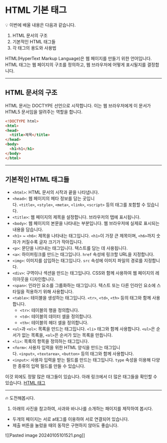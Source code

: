 # HTML 기본 태그

<aside> 💡 이번에 배울 내용은 다음과 같습니다.

1. HTML 문서의 구조
2. 기본적인 HTML 태그들
3. 각 태그의 용도와 사용법

HTML(HyperText Markup Language)은 웹 페이지를 만들기 위한 언어입니다. HTML 태그는 웹 페이지의 구조를 정의하고, 웹 브라우저에 어떻게 표시될지를 결정합니다.

</aside>

---

## HTML 문서의 구조

HTML 문서는 DOCTYPE 선언으로 시작합니다. 이는 웹 브라우저에게 이 문서가 HTML5 문서임을 알려주는 역할을 합니다.

```html
<!DOCTYPE html>
<html>
<head>
  <title>제목</title>
</head>
<body>
  <h1>h1</h1>
</body>
</html>
```

---

## 기본적인 HTML 태그들

- `<html>`: HTML 문서의 시작과 끝을 나타냅니다.
- `<head>`: 웹 페이지의 메타 정보를 담는 곳입니다. `<title>`, `<style>`, `<meta>`, `<link>`, `<script>` 등의 태그를 포함할 수 있습니다.
- `<title>`: 웹 페이지의 제목을 설정합니다. 브라우저의 탭에 표시됩니다.
- `<body>`: 웹 페이지의 본문을 나타내는 부분입니다. 웹 브라우저에 실제로 표시되는 내용을 담습니다.
- `<h1>` ~ `<h6>`: 제목을 나타내는 태그입니다. `<h1>`이 가장 큰 제목이며, `<h6>`까지 숫자가 커질수록 글자 크기가 작아집니다.
- `<p>`: 문단을 나타내는 태그입니다. 텍스트를 담는 데 사용됩니다.
- `<a>`: 하이퍼링크를 만드는 태그입니다. `href` 속성에 링크할 URL을 지정합니다.
- `<img>`: 이미지를 삽입하는 태그입니다. `src` 속성에 이미지 파일의 경로를 지정합니다.
- `<div>`: 구역이나 섹션을 만드는 태그입니다. CSS와 함께 사용하여 웹 페이지의 레이아웃을 디자인합니다.
- `<span>`: 인라인 요소를 그룹화하는 태그입니다. 텍스트 또는 다른 인라인 요소에 스타일을 적용하기 위해 사용합니다.
- `<table>`: 테이블을 생성하는 태그입니다. `<tr>`, `<td>`, `<th>` 등의 태그와 함께 사용합니다.
    - `<tr>`: 테이블의 행을 정의합니다.
    - `<td>`: 테이블의 데이터 셀을 정의합니다.
    - `<th>`: 테이블의 헤더 셀을 정의합니다.
- `<ul>`과 `<ol>`: 목록을 만드는 태그입니다. `<li>` 태그와 함께 사용합니다. `<ul>`은 순서가 없는 목록을, `<ol>`은 순서가 있는 목록을 만듭니다.
- `<li>`: 목록의 항목을 정의하는 태그입니다.
- `<form>`: 사용자 입력을 위한 HTML 양식을 만드는 태그입니다. `<input>`, `<textarea>`, `<button>` 등의 태그와 함께 사용합니다.
- `<input>`: 사용자 입력을 받는 필드를 만드는 태그입니다. `type` 속성을 이용해 다양한 종류의 입력 필드를 만들 수 있습니다.

이것 외에도 정말 많은 태그들이 있습니다. 아래 링크에서 더 많은 태그들을 확인할 수 있습니다.
[HTML 태그](https://developer.mozilla.org/en-US/docs/Web/HTML/Element)

---

<aside> 🔥 도전해봅시다.

1. 아래의 사진을 참고하여, 사과와 바나나를 소개하는 패이지를 제작하여 봅시다.
- 두개의 페이지는 서로 a태그를 이용하여 서로 연결되어 있습니다.
- 제출 버튼을 눌렀을 때의 동작은  구현하지 않아도 좋습니다.

</aside>
![[Pasted image 20240105101521.png]]
